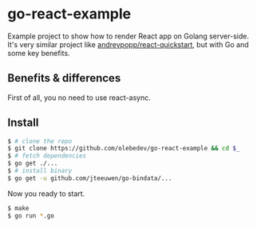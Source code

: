 # go-react-example
Example project to show how to render React app on Golang server-side.  
It's very similar project like [andreypopp/react-quickstart](https://github.com/andreypopp/react-quickstart), but with Go and some key benefits.  

## Benefits & differences
First of all, you no need to use react-async. 


## Install

```bash
$ # clone the repo
$ git clone https://github.com/olebedev/go-react-example && cd $_
$ # fetch dependencies
$ go get ./...
$ # install binary
$ go get -u github.com/jteeuwen/go-bindata/...
```
Now you ready to start.
```bash
$ make
$ go run *.go
```
